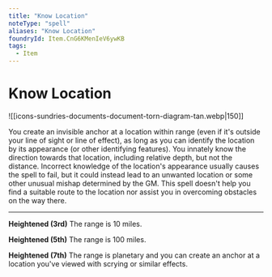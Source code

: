 ```yaml
---
title: "Know Location"
noteType: "spell"
aliases: "Know Location"
foundryId: Item.CnG6KMenIeV6ywKB
tags:
  - Item
---
```


# Know Location
![[icons-sundries-documents-document-torn-diagram-tan.webp|150]]

You create an invisible anchor at a location within range (even if it's outside your line of sight or line of effect), as long as you can identify the location by its appearance (or other identifying features). You innately know the direction towards that location, including relative depth, but not the distance. Incorrect knowledge of the location's appearance usually causes the spell to fail, but it could instead lead to an unwanted location or some other unusual mishap determined by the GM. This spell doesn't help you find a suitable route to the location nor assist you in overcoming obstacles on the way there.

* * *

**Heightened (3rd)** The range is 10 miles.

**Heightened (5th)** The range is 100 miles.

**Heightened (7th)** The range is planetary and you can create an anchor at a location you've viewed with scrying or similar effects.
